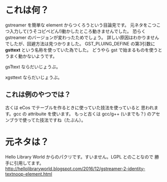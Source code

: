 # これは何？
gstreamer を簡単な element からつくろうという目論見です。
元ネタをこつこつ入力して(うそコピペどん!)動かしたところ動きませんでした。
恐らく gstreamer のバージョンが変わったためでしょう。
詳しい原因はわかりませんでしたが、回避方法は見つかりました。
GST_PLUING_DEFINE の第3引数に **gsttext** という名称を使っていた為でした。
どうやら gst で始まるものを使うとうまく動かないようです。

gsTtext ならだいじょうぶ。

xgsttext ならだいじょうぶ。

## これは例のやつでは？
古くは eCos でテーブルを作るときに使っていた技法を使っていると
思われます。gcc の attribuite を使います。
もっと古くは gcc/g++ (いまでも？) のアセンブラで使ってた技法ですね（たぶん）。

# 元ネタは？
Hello Library World からのパクリです。すいません。LGPL とのことなので
勝手に引用してます。
http://hellolibraryworld.blogspot.com/2016/12/gstreamer-2-identity-textnoop-element.html
